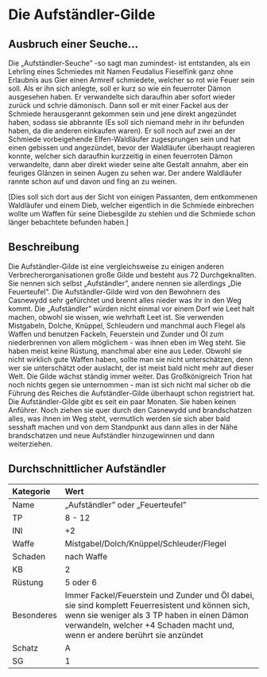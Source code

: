 # Die Aufständler-Gilde

## Ausbruch einer Seuche...

Die „Aufständler-Seuche” -so sagt man zumindest- ist entstanden, als ein Lehrling eines Schmiedes mit Namen Feudalius Fieselfink ganz ohne Erlaubnis aus Gier einen Armreif schmiedete, welcher so rot wie Feuer sein soll. Als er ihn sich anlegte, soll er kurz so wie ein feuerroter Dämon ausgesehen haben. Er verwandelte sich daraufhin aber sofort wieder zurück und schrie dämonisch. Dann soll er mit einer Fackel aus der Schmiede herausgerannt gekommen sein und jene direkt angezündet haben, sodass sie abbrannte \(Es soll sich niemand mehr in ihr befunden haben, da die anderen einkaufen waren\). Er soll noch auf zwei an der Schmiede vorbeigehende Elfen-Waldläufer zugesprungen sein und hat einen gebissen und angezündet, bevor der Waldläufer überhaupt reagieren konnte, welcher sich daraufhin kurzzeitig in einen feuerroten Dämon verwandelte, dann aber direkt wieder seine alte Gestalt annahm, aber ein feuriges Glänzen in seinen Augen zu sehen war. Der andere Waldläufer rannte schon auf und davon und fing an zu weinen.

\[Dies soll sich dort aus der Sicht von einigen Passanten, dem entkommenen Waldläufer und einem Dieb, welcher eigentlich in die Schmiede einbrechen wollte um Waffen für seine Diebesgilde zu stehlen und die Schmiede schon länger bebachtete befunden haben.\]

## Beschreibung

Die Aufständler-Gilde ist eine vergleichsweise zu einigen anderen Verbrecherorganisationen große Gilde und besteht aus 72 Durchgeknallten. Sie nennen sich selbst „Aufständler”, andere nennen sie allerdings „Die Feuerteufel". Die Aufständler-Gilde wird von den Bewohnern des Casnewydd sehr gefürchtet und brennt alles nieder was ihr in den Weg kommt. Die „Aufständler” würden nicht einmal vor einem Dorf wie Leet halt machen, obwohl sie wissen, wie wehrhaft Leet ist. Sie verwenden Mistgabeln, Dolche, Knüppel, Schleudern und manchmal auch Flegel als Waffen und benutzen Fackeln, Feuerstein und Zunder und Öl zum niederbrennen von allem möglichem - was ihnen eben im Weg steht. Sie haben meist keine Rüstung, manchmal aber eine aus Leder. Obwohl sie nicht wirklich gute Waffen haben, sollte man sie nicht unterschätzen, denn wer sie unterschätzt oder auslacht, der ist meist bald nicht mehr auf dieser Welt. Die Gilde wächst ständig immer weiter. Das Großkönigreich Trion hat noch nichts gegen sie unternommen - man ist sich nicht mal sicher ob die Führung des Reiches die Aufständler-Gilde überhaupt schon registriert hat. Die Aufständler-Gilde gibt es seit ein paar Monaten. Sie haben keinen Anführer. Noch ziehen sie quer durch den Casnewydd und brandschatzen alles, was ihnen im Weg steht, vermutlich werden sie sich aber bald sesshaft machen und von dem Standpunkt aus dann alles in der Nähe brandschatzen und neue Aufständler hinzugewinnen und dann weiterziehen.

## Durchschnittlicher Aufständler

| Kategorie | Wert |
| :--- | :--- |
| Name | „Aufständler” oder „Feuerteufel” |
| TP | 8 - 12 |
| INI | +2 |
| Waffe | Mistgabel/Dolch/Knüppel/Schleuder/Flegel |
| Schaden | nach Waffe |
| KB | 2 |
| Rüstung | 5 oder 6 |
| Besonderes | Immer Fackel/Feuerstein und Zunder und Öl dabei, sie sind komplett Feuerresistent und können sich, wenn sie weniger als 3 TP haben in einen Dämon verwandeln, welcher +4 Schaden macht und, wenn er andere berührt sie anzündet |
| Schatz | A |
| SG | 1 |

